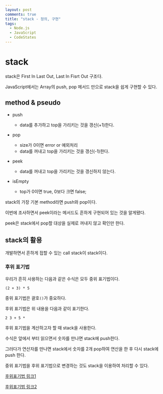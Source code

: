 ```yaml
---
layout: post
comments: true
title: "stack - 정의, 구현"
tags:
  - Node.js
  - JavaScript
  - CodeStates
---
```


# stack

stack은 First In Last Out, Last In Fisrt Out 구조다.

JavaScript에서는 Array의 push, pop 메서드 만으로 stack을 쉽게 구현할 수 있다.

## method & pseudo

- push
  - data를 추가하고 top을 가리키는 것을 갱신(+1)한다.

- pop
  - size가 0이면 error or 예외처리
  - data를 꺼내고 top을 가리키는 것을 갱신(-1)한다.

- peek
  - data를 꺼내고 top을 가리키는 것을 갱신하지 않는다.

- isEmpty
  - top가 0이면 true, 0보다 크면 false;

stack의 가장 기본 method라면 push와 pop이다.

이번에 조사하면서 peek이라는 메서드도 흔하게 구현되어 있는 것을 알게됐다.

peek은 stack에서 pop할 대상을 실제로 꺼내지 않고 확인만 한다.

## stack의 활용

개발하면서 흔하게 접할 수 있는 call stack이 stack이다.

### 후위 표기법

우리가 흔히 사용하는 다음과 같은 수식은 모두 중위 표기법이다.

`(2 + 3) * 5`

중위 표기법은 괄호`()`가 중요하다.

후위 표기법은 위 내용을 다음과 같이 표기한다.

`2 3 + 5 *`

후위 표기법을 계산하고자 할 때 stack을 사용한다.

수식은 앞에서 부터 읽으면서 숫자를 만나면 stack에 push한다.

그러다가 연산자를 만나면 stack에서 숫자를 2개 pop하여 연산을 한 후 다시 stack에 push 한다.

중위 표기법을 후위 표기법으로 변경하는 것도 stack을 이용하여 처리할 수 있다.

[후위표기법 링크1](https://ratsgo.github.io/data%20structure&algorithm/2017/10/11/stack/)

[후위표기법 링크2](https://jamanbbo.tistory.com/53)
